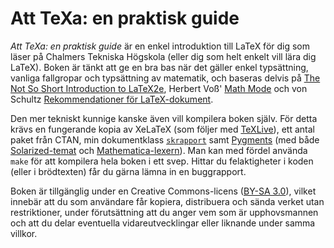 Att TeXa: en praktisk guide
===========================

*Att TeXa: en praktisk guide* är en enkel introduktion till LaTeX för dig som läser på Chalmers Tekniska Högskola (eller dig som helt enkelt vill lära dig LaTeX). Boken är tänkt att ge en bra bas när det gäller enkel typsättning, vanliga fallgropar och typsättning av matematik, och baseras delvis på [The Not So Short Introduction to LaTeX2e](http://mirrors.ctan.org/tex-archive/info/lshort/english/lshort.pdf), Herbert Voß' [Math Mode](http://mirrors.ctan.org/info/math/voss/mathmode/Mathmode.pdf) och von Schultz [Rekommendationer för LaTeX-dokument](http://web.student.chalmers.se/~von/latex/rekommendationer.pdf). 

Den mer tekniskt kunnige kanske även vill kompilera boken själv. För detta krävs en fungerande kopia av XeLaTeX (som följer med [TeXLive][tl]), ett antal paket från CTAN, min dokumentklass [`skrapport`][skrapport] samt [Pygments][pygments] (med både [Solarized-temat][pygments-solarized] och [Mathematica-lexern][pygments-mathematica]). Man kan med fördel använda `make` för att kompilera hela boken i ett svep. Hittar du felaktigheter i koden (eller i brödtexten) får du gärna lämna in en buggrapport.

[skrapport]: http://blog.sigurdhsson.org/projects/latexhax.html#an-improved-report-class-skrapport
[pygments]: http://pygments.org/
[pygments-solarized]: https://pypi.python.org/pypi/pygments-style-solarized
[pygments-mathematica]: https://github.com/benjamin-hodgson/pygments-mathematica
[tl]: http://www.tug.org/texlive/

Boken är tillgänglig under en Creative Commons-licens ([BY-SA 3.0](http://creativecommons.org/licenses/by-sa/3.0/)), vilket innebär att du som användare får kopiera, distribuera och sända verket utan restriktioner, under förutsättning att du anger vem som är upphovsmannen och att du delar eventuella vidareutvecklingar eller liknande under samma villkor.
